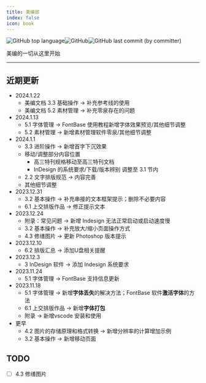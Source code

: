 ```yaml
---
title: 美编部
index: false
icon: book
---
```


![GitHub top language](https://img.shields.io/github/languages/top/szhhwh/jingji_TSreference_vue)![GitHub](https://img.shields.io/github/license/szhhwh/jingji_TSreference_vue)![GitHub last commit (by committer)](https://img.shields.io/github/last-commit/szhhwh/jingji_TSreference_vue)

美编的一切从这里开始

---

## 近期更新
- 2024.1.22
  - 美编文档 3.3 基础操作 -> 补充参考线的使用
  - 美编文档 5.2 素材管理 -> 补充零泉存在的问题
- 2024.1.13
  - 5.1 字体管理 -> FontBase 使用教程新增字体效果预览/其他细节调整
  - 5.2 素材管理 -> 新增素材管理软件零泉/其他细节调整
- 2024.1.1
  - 3.3 进阶操作 -> 新增首字下沉效果
  - 移动/调整部分内容位置
    - 高三特刊规格移动至高三特刊文档
    - InDesign 的系统要求/下载/版本辨别 调整至 3.1 节内
  - 2.2 文字排版规范 -> 内容完善
  - 其他细节调整
- 2023.12.31
  - 3.2 基本操作 -> 补充串接的文本框架提示；删除不必要内容
  - 6.1 上交排版作品 -> 修正提示文本
- 2023.12.24
  - 附录：常见问题 -> 新增 Indesign 无法正常启动或启动速度慢
  - 3.2 基本操作 -> 补充放大/缩小页面操作方式
  - 4.3 修缮图片 -> 更新 Photoshop 版本提示
- 2023.12.10
  - 6.2 排版汇总 -> 添加U盘相关提醒
- 2023.12.3
  - 3 InDesign 软件 -> 添加 Indesign 系统要求
- 2023.11.24
  - 5.1 字体管理 -> FontBase 支持信息更新
- 2023.11.18
  - 5.1 字体管理 -> 新增**字体丢失**的解决方法；FontBase 软件**激活字体**的方法
  - 6.1 上交排版作品 -> 新增**字体打包**
  - 附录 -> 新增vscode 安装和使用
- 更早
  - 4.2 图片的存储原理和格式转换 -> 新增分辨率的计算增加示例
  - 3.2 基本操作 -> 新增移动页面

## TODO
- [ ] 4.3 修缮图片
